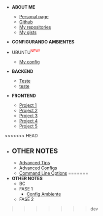 

- <strong>ABOUT ME</strong>
  - [Personal page](https://brochj.github.io/)
  - [Github](https://github.com/brochj)
  - [My repositories](https://github.com/brochj?tab=repositories)
  - [My gists](https://gist.github.com/brochj)
  
- <strong>CONFIGURANDO AMBIENTES</strong>
- UBUNTU<sup style="color:red;">NEW!</sup>
  - [My config](/environment/ubuntu/web-dev.md)

- <strong>BACKEND</strong>
  - [Teste](/backend/ambiente.md)
  - [teste](dfsdf)

- <strong>FRONTEND</strong>
  - [Project 1](/frontend/project-1/ambiente.md)
  - [Project 2](/frontend/project-2/ambiente.md)
  - [Project 3](/frontend/project-3/ambiente.md)
  - [Project 4](/frontend/project-4/ambiente.md)
  - [Project 5](/frontend/project-5/ambiente.md)
  

<!-- - MOBILE
  - [Teste](/mobile/ambiente.md)
  - [Teste](/mobile/ambiente.md)
  - [Teste](/mobile/ambiente.md)
  - [Teste](/mobile/ambiente.md)
  - [Teste](/mobile/ambiente.md) -->



<<<<<<< HEAD
- <strong>OTHER NOTES</strong>
  - 
    - [Advanced Tips](/rocketseat/bootcamp/ambiente.md)
    - [Advanced Configs](/advanced-configs)
    - [Command Line Options](/command-line-options)
=======
- <strong>OTHER NOTES</strong>  
  - BC
  - FASE 1
    - [Config Ambiente](/rocketseat/bootcamp/fase1/ambiente.md)
  - FASE 2
  

>>>>>>> dev
  

